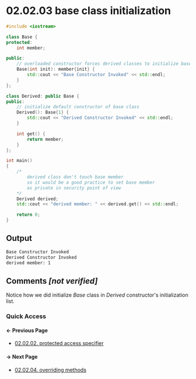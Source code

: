 # 02.02.03 base class initialization

```cxx
#include <iostream>

class Base {
protected:
    int member;

public:
    // overloaded constructor forces derived classes to initialize base
    Base(int init): member{init} {
        std::cout << "Base Constructor Invoked" << std::endl;
    }
};

class Derived: public Base {
public:
    // initialize default constructor of base class
    Derived(): Base{1} {
        std::cout << "Derived Constructor Invoked" << std::endl;
    }

    int get() {
        return member;
    }
};

int main()
{
    /*
        derived class don't touch base member
        so it would be a good practice to set base member
        as private in security point of view
    */
    Derived derived;
    std::cout << "derived member: " << derived.get() << std::endl;

    return 0;
}

```

## Output

```txt
Base Constructor Invoked
Derived Constructor Invoked
derived member: 1
```

## Comments *[not verified]*

Notice how we did initialize *Base* class in *Derived* constructor's initialization list.

### Quick Access

<div class="previous_page pagination">

#### &#8592; Previous Page

* [02.02.02. protected access specifier](./../../02.object_oriented/02.inheritance/02.protected_access.md)

</div>
<div class="next_page pagination">

#### &#8594; Next Page

* [02.02.04. overriding methods](./../../02.object_oriented/02.inheritance/04.override.md)

</div>
